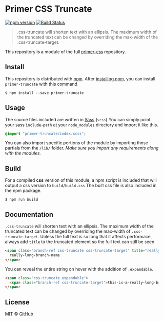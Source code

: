 # Primer CSS Truncate

[![npm version](http://img.shields.io/npm/v/primer-truncate.svg)](https://www.npmjs.org/package/primer-truncate)
[![Build Status](https://travis-ci.org/primer/primer-css.svg?branch=master)](https://travis-ci.org/primer/primer-css)

> .css-truncate will shorten text with an ellipsis. The maximum width of the truncated text can be changed by overriding the max-width of the .css-truncate-target.

This repository is a module of the full [primer-css][primer-css] repository.

## Install

This repository is distributed with [npm][npm]. After [installing npm][install-npm], you can install `primer-truncate` with this command.

```
$ npm install --save primer-truncate
```

## Usage

The source files included are written in [Sass][sass] (`scss`) You can simply point your sass `include-path` at your `node_modules` directory and import it like this.

```scss
@import "primer-truncate/index.scss";
```

You can also import specific portions of the module by importing those partials from the `/lib/` folder. _Make sure you import any requirements along with the modules._

## Build

For a compiled **css** version of this module, a npm script is included that will output a css version to `build/build.css` The built css file is also included in the npm package.

```
$ npm run build
```

## Documentation

<!-- %docs
title: Truncate
path: components/truncate
status: Stable
-->

`.css-truncate` will shorten text with an ellipsis. The maximum width of the truncated text can be changed by overriding the max-width of `.css-truncate-target`. Unless the full text is so long that it affects performace, always add `title` to the truncated element so the full text can still be seen.

```html
<span class="branch-ref css-truncate css-truncate-target" title="really-long-branch-name">
  really-long-branch-name
</span>
```

You can reveal the entire string on hover with the addition of `.expandable`.

```html
<span class="css-truncate expandable">
  <span class="branch-ref css-truncate-target">this-is-a-really-long-branch-name</span>
</span>
```
<!-- %enddocs -->

## License

[MIT](./LICENSE) &copy; [GitHub](https://github.com/)

[primer-css]: https://github.com/primer/primer
[docs]: http://primercss.io/
[npm]: https://www.npmjs.com/
[install-npm]: https://docs.npmjs.com/getting-started/installing-node
[sass]: http://sass-lang.com/
